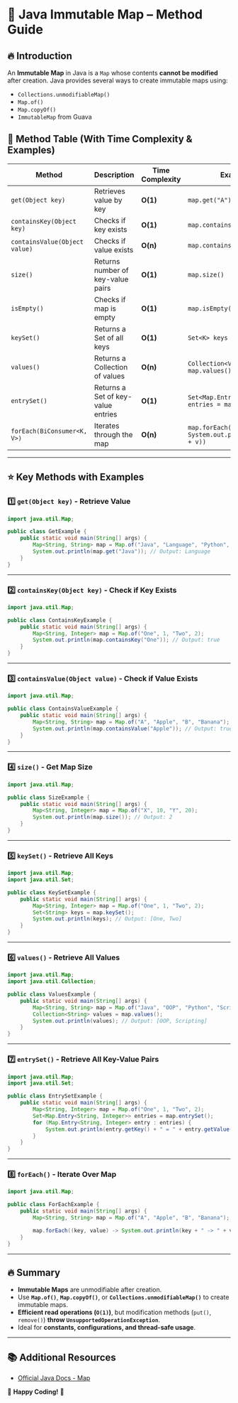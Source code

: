 

# 📌 **Java Immutable Map – Method Guide**

## 🔥 **Introduction**
An **Immutable Map** in Java is a `Map` whose contents **cannot be modified** after creation. Java provides several ways to create immutable maps using:

- `Collections.unmodifiableMap()`
- `Map.of()`
- `Map.copyOf()`
- `ImmutableMap` from Guava



## 📌 **Method Table (With Time Complexity & Examples)**  

| Method | Description | Time Complexity | Example |
|--------|------------|-----------------|---------|
| `get(Object key)` | Retrieves value by key | **O(1)** | `map.get("A")` |
| `containsKey(Object key)` | Checks if key exists | **O(1)** | `map.containsKey("A")` |
| `containsValue(Object value)` | Checks if value exists | **O(n)** | `map.containsValue("Apple")` |
| `size()` | Returns number of key-value pairs | **O(1)** | `map.size()` |
| `isEmpty()` | Checks if map is empty | **O(1)** | `map.isEmpty()` |
| `keySet()` | Returns a Set of all keys | **O(1)** | `Set<K> keys = map.keySet()` |
| `values()` | Returns a Collection of values | **O(n)** | `Collection<V> values = map.values()` |
| `entrySet()` | Returns a Set of key-value entries | **O(1)** | `Set<Map.Entry<K, V>> entries = map.entrySet()` |
| `forEach(BiConsumer<K, V>)` | Iterates through the map | **O(n)** | `map.forEach((k, v) -> System.out.println(k + "=" + v))` |

---

## ⭐ **Key Methods with Examples**

### 1️⃣ **`get(Object key)` - Retrieve Value**
```java
import java.util.Map;

public class GetExample {
    public static void main(String[] args) {
        Map<String, String> map = Map.of("Java", "Language", "Python", "Scripting");
        System.out.println(map.get("Java")); // Output: Language
    }
}
```

---

### 2️⃣ **`containsKey(Object key)` - Check if Key Exists**
```java
import java.util.Map;

public class ContainsKeyExample {
    public static void main(String[] args) {
        Map<String, Integer> map = Map.of("One", 1, "Two", 2);
        System.out.println(map.containsKey("One")); // Output: true
    }
}
```

---

### 3️⃣ **`containsValue(Object value)` - Check if Value Exists**
```java
import java.util.Map;

public class ContainsValueExample {
    public static void main(String[] args) {
        Map<String, String> map = Map.of("A", "Apple", "B", "Banana");
        System.out.println(map.containsValue("Apple")); // Output: true
    }
}
```

---

### 4️⃣ **`size()` - Get Map Size**
```java
import java.util.Map;

public class SizeExample {
    public static void main(String[] args) {
        Map<String, Integer> map = Map.of("X", 10, "Y", 20);
        System.out.println(map.size()); // Output: 2
    }
}
```

---

### 5️⃣ **`keySet()` - Retrieve All Keys**
```java
import java.util.Map;
import java.util.Set;

public class KeySetExample {
    public static void main(String[] args) {
        Map<String, Integer> map = Map.of("One", 1, "Two", 2);
        Set<String> keys = map.keySet();
        System.out.println(keys); // Output: [One, Two]
    }
}
```

---

### 6️⃣ **`values()` - Retrieve All Values**
```java
import java.util.Map;
import java.util.Collection;

public class ValuesExample {
    public static void main(String[] args) {
        Map<String, String> map = Map.of("Java", "OOP", "Python", "Scripting");
        Collection<String> values = map.values();
        System.out.println(values); // Output: [OOP, Scripting]
    }
}
```

---

### 7️⃣ **`entrySet()` - Retrieve All Key-Value Pairs**
```java
import java.util.Map;
import java.util.Set;

public class EntrySetExample {
    public static void main(String[] args) {
        Map<String, Integer> map = Map.of("One", 1, "Two", 2);
        Set<Map.Entry<String, Integer>> entries = map.entrySet();
        for (Map.Entry<String, Integer> entry : entries) {
            System.out.println(entry.getKey() + " = " + entry.getValue());
        }
    }
}
```

---

### 8️⃣ **`forEach()` - Iterate Over Map**
```java
import java.util.Map;

public class ForEachExample {
    public static void main(String[] args) {
        Map<String, String> map = Map.of("A", "Apple", "B", "Banana");

        map.forEach((key, value) -> System.out.println(key + " -> " + value));
    }
}
```

---

## 🔥 **Summary**
- **Immutable Maps** are unmodifiable after creation.
- Use **`Map.of()`**, **`Map.copyOf()`**, or **`Collections.unmodifiableMap()`** to create immutable maps.
- **Efficient read operations (`O(1)`)**, but modification methods (`put()`, `remove()`) **throw `UnsupportedOperationException`**.
- Ideal for **constants, configurations, and thread-safe usage**.

---

## 📚 **Additional Resources**
- [Official Java Docs - Map](https://docs.oracle.com/en/java/javase/17/docs/api/java.base/java/util/Map.html)

🚀 **Happy Coding!** 🎯